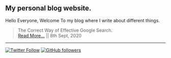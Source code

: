 ## My personal blog website.

Hello Everyone, Welcome To my blog where I write about different things. 

> The Correct Way of Effective Google Search.<br>
> [Read More...](https://ishanbagchi.github.io/Ishan-Tech-Blog/day1) || 8th Sept, 2020

---

[![Twitter Follow](https://img.shields.io/twitter/follow/BagchiIshan?style=for-the-badge)]()
[![GitHub followers](https://img.shields.io/github/followers/ishanbagchi?label=follow%20%40ishanbagchi&style=for-the-badge)]()